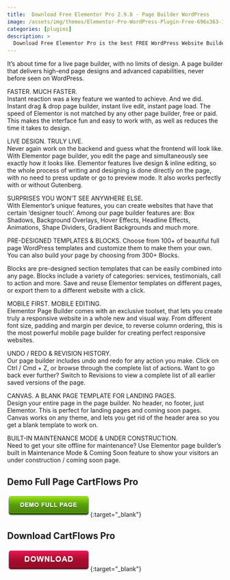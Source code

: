 ```yaml
---
title:  Download Free Elementor Pro 2.9.8 - Page Builder WordPress
image: /assets/img/themes/Elementor-Pro-WordPress-Plugin-Free-696x363-1.png
categories: [plugins]
description: >
  Download Free Elementor Pro is the best FREE WordPress Website Builder, with over 5 million active installs. Create beautiful sites and pages using a drag and drop interface.
---
```


It’s about time for a live page builder, with no limits of design. A page builder that delivers high-end page designs and advanced capabilities, never before seen on WordPress.  

FASTER. MUCH FASTER.  
Instant reaction was a key feature we wanted to achieve. And we did. Instant drag & drop page builder, instant live edit, instant page load. The speed of Elementor is not matched by any other page builder, free or paid. This makes the interface fun and easy to work with, as well as reduces the time it takes to design.  

LIVE DESIGN. TRULY LIVE.  
Never again work on the backend and guess what the frontend will look like. With Elementor page builder, you edit the page and simultaneously see exactly how it looks like. Elementor features live design & inline editing, so the whole process of writing and designing is done directly on the page, with no need to press update or go to preview mode. It also works perfectly with or without Gutenberg.  

SURPRISES YOU WON’T SEE ANYWHERE ELSE.  
With Elementor’s unique features, you can create websites that have that certain ‘designer touch’. Among our page builder features are: Box Shadows, Background Overlays, Hover Effects, Headline Effects, Animations, Shape Dividers, Gradient Backgrounds and much more.  

PRE-DESIGNED TEMPLATES & BLOCKS. 
Choose from 100+ of beautiful full page WordPress templates and customize them to make them your own. You can also build your page by choosing from 300+ Blocks.  

Blocks are pre-designed section templates that can be easily combined into any page. Blocks include a variety of categories: services, testimonials, call to action and more. Save and reuse Elementor templates on different pages, or export them to a different website with a click.  

MOBILE FIRST. MOBILE EDITING.  
Elementor Page Builder comes with an exclusive toolset, that lets you create truly a responsive website in a whole new and visual way. From different font size, padding and margin per device, to reverse column ordering, this is the most powerful mobile page builder for creating perfect responsive websites.  

UNDO / REDO & REVISION HISTORY.  
Our page builder includes undo and redo for any action you make. Click on Ctrl / Cmd + Z, or browse through the complete list of actions. Want to go back ever further? Switch to Revisions to view a complete list of all earlier saved versions of the page.  

CANVAS. A BLANK PAGE TEMPLATE FOR LANDING PAGES.  
Design your entire page in the page builder. No header, no footer, just Elementor. This is perfect for landing pages and coming soon pages. Canvas works on any theme, and lets you get rid of the header area so you get a blank template to work on.  

BUILT-IN MAINTENANCE MODE & UNDER CONSTRUCTION.  
Need to get your site offline for maintenance? Use Elementor page builder’s built in Maintenance Mode & Coming Soon feature to show your visitors an under construction / coming soon page.  



## Demo Full Page CartFlows Pro
[![button](/assets/img/demo.png)](https://elementor.com/){:target="_blank"}  

## Download CartFlows Pro
[![button](/assets/img/download.png)](http://gestyy.com/e023Km){:target="_blank"}  